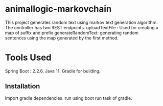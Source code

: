 # animallogic-markovchain
This project generates random text using markov text generation algorithm.
The controller has two REST endpoints.
uploadTextFile : Used for creating a map of suffix and prefix 
generateRandomText: generating random sentences using the map generated by the first method.

# Tools Used
Spring Boot : 2.2.6.
Java 11.
Gradle for building.

## Installation

Import gradle dependencies.
run using boot run task of gradle.
